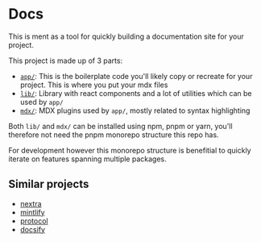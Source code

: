 # Docs

This is ment as a tool for quickly building a documentation site for your project.

This project is made up of 3 parts:
- [`app/`](/app): This is the boilerplate code you'll likely copy or recreate for your project. This is where you put your mdx files
- [`lib/`](/lib): Library with react components and a lot of utilities which can be used by `app/`
- [`mdx/`](/mdx): MDX plugins used by `app/`, mostly related to syntax highlighting

Both `lib/` and `mdx/` can be installed using npm, pnpm or yarn, you'll therefore not need the pnpm monorepo structure this repo has.

For development however this monorepo structure is benefitial to quickly iterate on features spanning multiple packages.

## Similar projects

- [nextra](https://nextra.site/)
- [mintlify](https://mintlify.com/docs/quickstart)
- [protocol](https://protocol.tailwindui.com)
- [docsify](https://docsify.js.org/)
